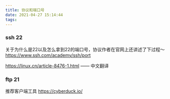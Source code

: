 ```yaml
---
title: 协议和端口号
date: 2021-04-27 15:14:44
tags:
---
```

### ssh 22
关于为什么是22以及怎么拿到22的端口号，协议作者在官网上还讲述了下过程～
https://www.ssh.com/academy/ssh/port

https://linux.cn/article-8476-1.html —— 中文翻译

### ftp 21

推荐客户端工具
https://cyberduck.io/